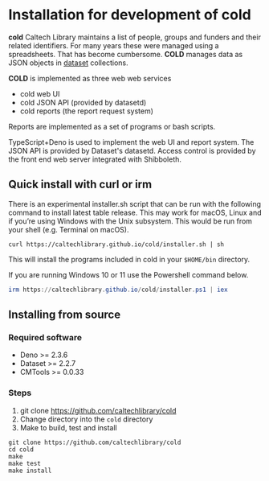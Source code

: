 Installation for development of **cold**
===========================================

**cold** Caltech Library maintains a list of people, groups and funders and their related identifiers. For many years these were managed using a spreadsheets. That has become cumbersome. **COLD** manages data as JSON objects in [dataset](https://github.com/caltechlibrary/dataset) collections.

**COLD** is implemented as three web web services

- cold web UI
- cold JSON API (provided by datasetd)
- cold reports (the report request system)

Reports are implemented as a set of programs or bash scripts.

TypeScript+Deno is used to implement the web UI and report system.
The JSON API is provided by Dataset&#x27;s datasetd.
Access control is provided by the front end web server integrated with Shibboleth.

Quick install with curl or irm
------------------------------

There is an experimental installer.sh script that can be run with the following command to install latest table release. This may work for macOS, Linux and if you’re using Windows with the Unix subsystem. This would be run from your shell (e.g. Terminal on macOS).

~~~shell
curl https://caltechlibrary.github.io/cold/installer.sh | sh
~~~

This will install the programs included in cold in your `$HOME/bin` directory.

If you are running Windows 10 or 11 use the Powershell command below.

~~~ps1
irm https://caltechlibrary.github.io/cold/installer.ps1 | iex
~~~

Installing from source
----------------------

### Required software

- Deno &gt;&#x3D; 2.3.6
- Dataset &gt;&#x3D; 2.2.7
- CMTools &gt;&#x3D; 0.0.33

### Steps

1. git clone https://github.com/caltechlibrary/cold
2. Change directory into the `cold` directory
3. Make to build, test and install

~~~shell
git clone https://github.com/caltechlibrary/cold
cd cold
make
make test
make install
~~~

